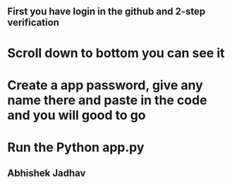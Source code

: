 ## First you have login in the github and 2-step verification 

# Scroll down to bottom you can see it 

# Create a app password, give any name there and paste in the code and you will good to go

# Run the Python app.py 

## Abhishek Jadhav
